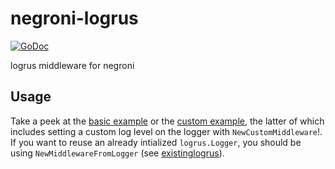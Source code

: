 negroni-logrus
==============

[![GoDoc](https://godoc.org/github.com/meatballhat/negroni-logrus?status.svg)](https://godoc.org/github.com/meatballhat/negroni-logrus)

logrus middleware for negroni

## Usage

Take a peek at the [basic example](./examples/basic/example.go) or the [custom
example](./examples/custom/example.go), the latter of which includes setting a
custom log level on the logger with `NewCustomMiddleware`!.
If you want to reuse an already intialized `logrus.Logger`, you should be using
`NewMiddlewareFromLogger` (see [existinglogrus](./examples/existinglogrus/example.go)).
